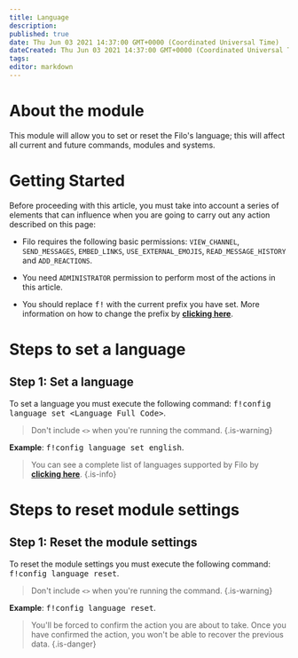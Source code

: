 ```yaml
---
title: Language
description:
published: true
date: Thu Jun 03 2021 14:37:00 GMT+0000 (Coordinated Universal Time)
dateCreated: Thu Jun 03 2021 14:37:00 GMT+0000 (Coordinated Universal Time)
tags:
editor: markdown
---
```


# About the module

This module will allow you to set or reset the Filo's language; this will affect all current and future commands, modules and systems.

# Getting Started

Before proceeding with this article, you must take into account a series of elements that can influence when you are going to carry out any action described on this page:

- Filo requires the following basic permissions: ``VIEW_CHANNEL``, ``SEND_MESSAGES``, ``EMBED_LINKS``, ``USE_EXTERNAL_EMOJIS``, ``READ_MESSAGE_HISTORY`` and ``ADD_REACTIONS``.

- You need ``ADMINISTRATOR`` permission to perform most of the actions in this article.

- You should replace <kbd>f!</kbd> with the current prefix you have set. More information on how to change the prefix by **[clicking here](en/modules/prefix)**.

# Steps to set a language

## **Step 1**: Set a language

To set a language you must execute the following command: <kbd>f!config language set \<Language Full Code></kbd>.

> Don't include ``<>`` when you're running the command.
{.is-warning}

**Example**: <kbd>f!config language set english</kbd>.

> You can see a complete list of languages supported by Filo by **[clicking here](/en/modules/language/list)**.
{.is-info}

# Steps to reset module settings

## **Step 1**: Reset the module settings

To reset the module settings you must execute the following command: <kbd>f!config language reset</kbd>.

> Don't include ``<>`` when you're running the command.
{.is-warning}

**Example**: <kbd>f!config language reset</kbd>.

> You'll be forced to confirm the action you are about to take. Once you have confirmed the action, you won't be able to recover the previous data.
{.is-danger}
